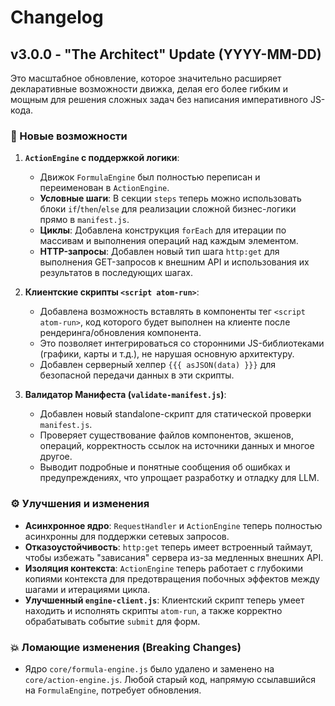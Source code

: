 # Changelog

## v3.0.0 - "The Architect" Update (YYYY-MM-DD)

Это масштабное обновление, которое значительно расширяет декларативные возможности движка, делая его более гибким и мощным для решения сложных задач без написания императивного JS-кода.

### 🚀 Новые возможности

1.  **`ActionEngine` с поддержкой логики**:
    *   Движок `FormulaEngine` был полностью переписан и переименован в `ActionEngine`.
    *   **Условные шаги**: В секции `steps` теперь можно использовать блоки `if`/`then`/`else` для реализации сложной бизнес-логики прямо в `manifest.js`.
    *   **Циклы**: Добавлена конструкция `forEach` для итерации по массивам и выполнения операций над каждым элементом.
    *   **HTTP-запросы**: Добавлен новый тип шага `http:get` для выполнения GET-запросов к внешним API и использования их результатов в последующих шагах.

2.  **Клиентские скрипты `<script atom-run>`**:
    *   Добавлена возможность вставлять в компоненты тег `<script atom-run>`, код которого будет выполнен на клиенте после рендеринга/обновления компонента.
    *   Это позволяет интегрироваться со сторонними JS-библиотеками (графики, карты и т.д.), не нарушая основную архитектуру.
    *   Добавлен серверный хелпер `{{{ asJSON(data) }}}` для безопасной передачи данных в эти скрипты.

3.  **Валидатор Манифеста (`validate-manifest.js`)**:
    *   Добавлен новый standalone-скрипт для статической проверки `manifest.js`.
    *   Проверяет существование файлов компонентов, экшенов, операций, корректность ссылок на источники данных и многое другое.
    *   Выводит подробные и понятные сообщения об ошибках и предупреждениях, что упрощает разработку и отладку для LLM.

### ⚙️ Улучшения и изменения

*   **Асинхронное ядро**: `RequestHandler` и `ActionEngine` теперь полностью асинхронны для поддержки сетевых запросов.
*   **Отказоустойчивость**: `http:get` теперь имеет встроенный таймаут, чтобы избежать "зависания" сервера из-за медленных внешних API.
*   **Изоляция контекста**: `ActionEngine` теперь работает с глубокими копиями контекста для предотвращения побочных эффектов между шагами и итерациями цикла.
*   **Улучшенный `engine-client.js`**: Клиентский скрипт теперь умеет находить и исполнять скрипты `atom-run`, а также корректно обрабатывать событие `submit` для форм.

### 💥 Ломающие изменения (Breaking Changes)

*   Ядро `core/formula-engine.js` было удалено и заменено на `core/action-engine.js`. Любой старый код, напрямую ссылавшийся на `FormulaEngine`, потребует обновления.
